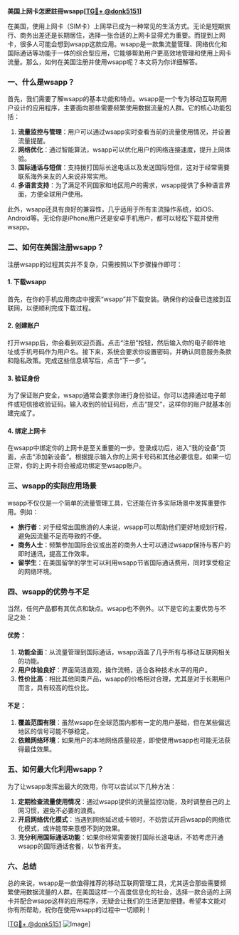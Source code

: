 **美国上网卡怎麽註冊wsapp[[TG💪+ @donk5151](https://t.me/s/donk5151)]**

在美国，使用上网卡（SIM卡）上网早已成为一种常见的生活方式。无论是短期旅行、商务出差还是长期居住，选择一张合适的上网卡显得尤为重要。而提到上网卡，很多人可能会想到wsapp这款应用。wsapp是一款集流量管理、网络优化和国际通话等功能于一体的综合型应用，它能够帮助用户更高效地管理和使用上网卡流量。那么，如何在美国注册并使用wsapp呢？本文将为你详细解答。

### 一、什么是wsapp？

首先，我们需要了解wsapp的基本功能和特点。wsapp是一个专为移动互联网用户设计的应用程序，主要面向那些需要频繁使用数据流量的人群。它的核心功能包括：

1. **流量监控与管理**：用户可以通过wsapp实时查看当前的流量使用情况，并设置流量提醒。
2. **网络优化**：通过智能算法，wsapp可以优化用户的网络连接速度，提升上网体验。
3. **国际通话与短信**：支持拨打国际长途电话以及发送国际短信，这对于经常需要联系海外亲友的人来说非常实用。
4. **多语言支持**：为了满足不同国家和地区用户的需求，wsapp提供了多种语言界面，方便全球用户使用。

此外，wsapp还具有良好的兼容性，几乎适用于所有主流操作系统，如iOS、Android等。无论你是iPhone用户还是安卓手机用户，都可以轻松下载并使用wsapp。

### 二、如何在美国注册wsapp？

注册wsapp的过程其实并不复杂，只需按照以下步骤操作即可：

#### 1. 下载wsapp

首先，在你的手机应用商店中搜索“wsapp”并下载安装。确保你的设备已连接到互联网，以便顺利完成下载过程。

#### 2. 创建账户

打开wsapp后，你会看到欢迎页面。点击“注册”按钮，然后输入你的电子邮件地址或手机号码作为用户名。接下来，系统会要求你设置密码，并确认同意服务条款和隐私政策。完成这些信息填写后，点击“下一步”。

#### 3. 验证身份

为了保证账户安全，wsapp通常会要求你进行身份验证。你可以选择通过电子邮件或短信接收验证码。输入收到的验证码后，点击“提交”，这样你的账户就基本创建完成了。

#### 4. 绑定上网卡

在wsapp中绑定你的上网卡是至关重要的一步。登录成功后，进入“我的设备”页面，点击“添加新设备”。根据提示输入你的上网卡号码和其他必要信息。如果一切正常，你的上网卡将会被成功绑定至wsapp账户。

### 三、wsapp的实际应用场景

wsapp不仅仅是一个简单的流量管理工具，它还能在许多实际场景中发挥重要作用。例如：

- **旅行者**：对于经常出国旅游的人来说，wsapp可以帮助他们更好地规划行程，避免因流量不足而导致的不便。
- **商务人士**：频繁参加国际会议或出差的商务人士可以通过wsapp保持与客户的即时通讯，提高工作效率。
- **留学生**：在美国留学的学生可以利用wsapp节省国际通话费用，同时享受稳定的网络环境。

### 四、wsapp的优势与不足

当然，任何产品都有其优点和缺点。wsapp也不例外。以下是它的主要优势与不足之处：

#### 优势：

1. **功能全面**：从流量管理到国际通话，wsapp涵盖了几乎所有与移动互联网相关的功能。
2. **用户体验良好**：界面简洁直观，操作流畅，适合各种技术水平的用户。
3. **性价比高**：相比其他同类产品，wsapp的价格相对合理，尤其是对于长期用户而言，具有较高的性价比。

#### 不足：

1. **覆盖范围有限**：虽然wsapp在全球范围内都有一定的用户基础，但在某些偏远地区的信号可能不够稳定。
2. **依赖网络环境**：如果用户的本地网络质量较差，即使使用wsapp也可能无法获得最佳效果。

### 五、如何最大化利用wsapp？

为了让wsapp发挥出最大的效用，你可以尝试以下几种方法：

1. **定期检查流量使用情况**：通过wsapp提供的流量监控功能，及时调整自己的上网习惯，避免不必要的浪费。
2. **开启网络优化模式**：当遇到网络延迟或卡顿时，不妨尝试开启wsapp的网络优化模式，或许能带来意想不到的效果。
3. **充分利用国际通话功能**：如果你经常需要拨打国际长途电话，不妨考虑开通wsapp的国际通话套餐，以节省开支。

### 六、总结

总的来说，wsapp是一款值得推荐的移动互联网管理工具，尤其适合那些需要频繁使用数据流量的人群。在美国这样一个高度信息化的社会，选择一款合适的上网卡并配合wsapp这样的应用程序，无疑会让我们的生活更加便捷。希望本文能对你有所帮助，祝你在使用wsapp的过程中一切顺利！

[[TG💪+ @donk5151](https://t.me/s/donk5151) ![Image](https://i.postimg.cc/rwNCRYN7/Snipaste-2025-04-30-17-27-05.png)]